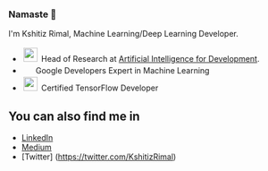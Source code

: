 ### Namaste 🙏

I'm Kshitiz Rimal, Machine Learning/Deep Learning Developer.

- <img height="25" style="padding:3px;" src="https://media-exp1.licdn.com/dms/image/C4E0BAQE2i6tjLn-3GQ/company-logo_200_200/0/1520567015921?e=1616025600&v=beta&t=1-6RiRrJpMf44KRfPRlN_1BlNRZMd4OzdIX6x_sW9do"> Head of Research at [Artificial Intelligence for Development](http://ainepal.org/).
- <img height="15" style="padding:3px;" src="https://developers.google.com/community/experts/images/google-developers-logo.svg"> Google Developers Expert in Machine Learning
- <img height="25" style="padding:3px;" src="https://api.accredible.com/v1/frontend/credential_website_embed_image/badge/26579239"> Certified TensorFlow Developer

## You can also find me in

- [LinkedIn](https://www.linkedin.com/in/kshitiz-rimal/)
- [Medium](https://medium.com/deep-learning-journals)
- [Twitter] (https://twitter.com/KshitizRimal)
